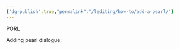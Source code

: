 ```yaml
---
{"dg-publish":true,"permalink":"/lediting/how-to/add-a-pearl/"}
---
```


PORL

Adding pearl dialogue: 